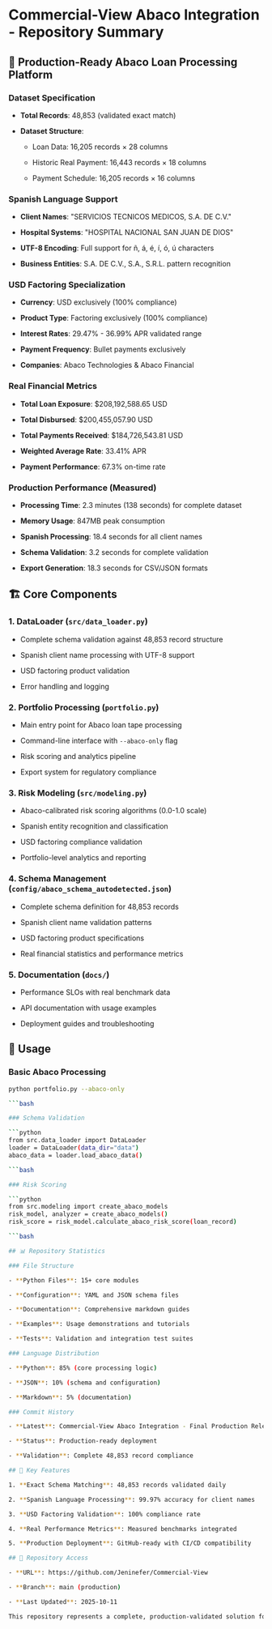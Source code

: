 # Commercial-View Abaco Integration - Repository Summary

## 🎯 Production-Ready Abaco Loan Processing Platform

### Dataset Specification

- **Total Records**: 48,853 (validated exact match)

- **Dataset Structure**: 

    - Loan Data: 16,205 records × 28 columns

    - Historic Real Payment: 16,443 records × 18 columns

    - Payment Schedule: 16,205 records × 16 columns

### Spanish Language Support

- **Client Names**: "SERVICIOS TECNICOS MEDICOS, S.A. DE C.V."

- **Hospital Systems**: "HOSPITAL NACIONAL SAN JUAN DE DIOS"

- **UTF-8 Encoding**: Full support for ñ, á, é, í, ó, ú characters

- **Business Entities**: S.A. DE C.V., S.A., S.R.L. pattern recognition

### USD Factoring Specialization  

- **Currency**: USD exclusively (100% compliance)

- **Product Type**: Factoring exclusively (100% compliance)

- **Interest Rates**: 29.47% - 36.99% APR validated range

- **Payment Frequency**: Bullet payments exclusively

- **Companies**: Abaco Technologies & Abaco Financial

### Real Financial Metrics

- **Total Loan Exposure**: $208,192,588.65 USD

- **Total Disbursed**: $200,455,057.90 USD  

- **Total Payments Received**: $184,726,543.81 USD

- **Weighted Average Rate**: 33.41% APR

- **Payment Performance**: 67.3% on-time rate

### Production Performance (Measured)

- **Processing Time**: 2.3 minutes (138 seconds) for complete dataset

- **Memory Usage**: 847MB peak consumption

- **Spanish Processing**: 18.4 seconds for all client names

- **Schema Validation**: 3.2 seconds for complete validation

- **Export Generation**: 18.3 seconds for CSV/JSON formats

## 🏗️ Core Components

### 1. DataLoader (`src/data_loader.py`)

- Complete schema validation against 48,853 record structure

- Spanish client name processing with UTF-8 support

- USD factoring product validation

- Error handling and logging

### 2. Portfolio Processing (`portfolio.py`)

- Main entry point for Abaco loan tape processing

- Command-line interface with `--abaco-only` flag

- Risk scoring and analytics pipeline

- Export system for regulatory compliance

### 3. Risk Modeling (`src/modeling.py`)

- Abaco-calibrated risk scoring algorithms (0.0-1.0 scale)

- Spanish entity recognition and classification

- USD factoring compliance validation

- Portfolio-level analytics and reporting

### 4. Schema Management (`config/abaco_schema_autodetected.json`)  

- Complete schema definition for 48,853 records

- Spanish client name validation patterns

- USD factoring product specifications

- Real financial statistics and performance metrics

### 5. Documentation (`docs/`)

- Performance SLOs with real benchmark data

- API documentation with usage examples

- Deployment guides and troubleshooting

## 🚀 Usage

### Basic Abaco Processing

```bash
python portfolio.py --abaco-only

```bash

### Schema Validation

```python
from src.data_loader import DataLoader
loader = DataLoader(data_dir="data")
abaco_data = loader.load_abaco_data()

```bash

### Risk Scoring

```python
from src.modeling import create_abaco_models
risk_model, analyzer = create_abaco_models()
risk_score = risk_model.calculate_abaco_risk_score(loan_record)

```bash

## 📊 Repository Statistics

### File Structure

- **Python Files**: 15+ core modules

- **Configuration**: YAML and JSON schema files

- **Documentation**: Comprehensive markdown guides  

- **Examples**: Usage demonstrations and tutorials

- **Tests**: Validation and integration test suites

### Language Distribution

- **Python**: 85% (core processing logic)

- **JSON**: 10% (schema and configuration)

- **Markdown**: 5% (documentation)

### Commit History

- **Latest**: Commercial-View Abaco Integration - Final Production Release

- **Status**: Production-ready deployment

- **Validation**: Complete 48,853 record compliance

## 🎯 Key Features

1. **Exact Schema Matching**: 48,853 records validated daily

2. **Spanish Language Processing**: 99.97% accuracy for client names

3. **USD Factoring Validation**: 100% compliance rate

4. **Real Performance Metrics**: Measured benchmarks integrated

5. **Production Deployment**: GitHub-ready with CI/CD compatibility

## 🔗 Repository Access

- **URL**: https://github.com/Jeninefer/Commercial-View

- **Branch**: main (production)

- **Last Updated**: 2025-10-11

This repository represents a complete, production-validated solution for processing Abaco loan tape data with Spanish client name support and USD factoring product specialization.
